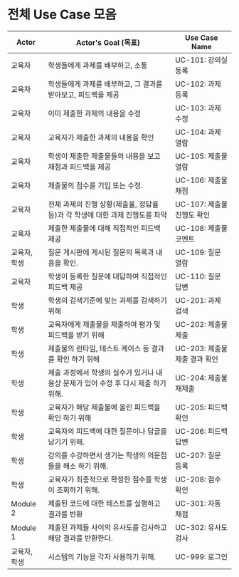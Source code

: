 # 전체 Use Case 모음

| Actor  | Actor's Goal (목표)                                          | Use Case Name           |
| ------ | ------------------------------------------------------------ | ----------------------- |
| 교육자       | 학생들에게 과제를 배부하고, 소통                             | UC-101: 강의실 등록         |
| 교육자       | 학생들에게 과제를 배부하고, 그 결과를 받아보고, 피드백을 제공 | UC-102: 과제 등록           |
| 교육자       | 이미 제출한 과제의 내용을 수정                               | UC-103: 과제 수정           |
| 교육자       | 교육자가 제출한 과제의 내용을 확인                           | UC-104: 과제 열람           |
| 교육자       | 학생이 제출한 제출물들의 내용을 보고 채점과 피드백을 제공    | UC-105: 제출물 열람         |
| 교육자       | 제출물의 점수를 기입 또는 수정.                              | UC-106: 제출물 채점         |
| 교육자       | 전체 과제의 진행 상황(제출율, 정답율 등)과 각 학생에 대한 과제 진행도를 파악 | UC-107: 제출물 진행도 확인  |
| 교육자       | 제출한 제출물에 대해 직접적인 피드백 제공                    | UC-108: 제출물 코멘트       |
| 교육자, 학생 | 질문 게시판에 게시된 질문의 목록과 내용을 확인.              | UC-109: 질문 열람           |
| 교육자       | 학생이 등록한 질문에 대답하여 직접적인 피드백 제공           | UC-110: 질문 답변           |
| 학생         | 학생의 검색기준에 맞는 과제를 검색하기 위해                  | UC-201: 과제 검색           |
| 학생         | 교육자에게 제출물을 제출하여 평가 및 피드백을 받기 위해        | UC-202: 제출물 제출           |
| 학생         | 제출물의 런타임, 테스트 케이스 등 결과를 확인 하기 위해      | UC-203: 제출물 제출 결과 확인 |
| 학생         | 제출 과정에서 학생의 실수가 있거나 내용상 문제가 있어 수정 후 다시 제출 하기 위해. | UC-204: 제출물 재제출         |
| 학생         | 교육자가 해당 제출물에 올린 피드백을 확인 하기 위해          | UC-205: 피드백 확인         |
| 학생         | 교육자의 피드백에 대한 질문이나 답글을 남기기 위해.          | UC-206: 피드백 답변         |
| 학생         | 강의를 수강하면서 생기는 학생의 의문점들을 해소 하기 위해.   | UC-207: 질문 등록           |
| 학생         | 교육자가 최종적으로 확정한 점수를 학생이 조회하기 위해.      | UC-208: 점수 확인           |
| Module 2     | 제출된 코드에 대한 테스트를 실행하고 결과를 반환             | UC-301: 자동 채점           |
| Module 1     | 제출된 과제들 사이의 유사도를 검사하고 해당 결과를 반환한다. | UC-302: 유사도 검사         |
| 교육자, 학생 | 시스템의 기능을 각자 사용하기 위해. | UC-999: 로그인 |


